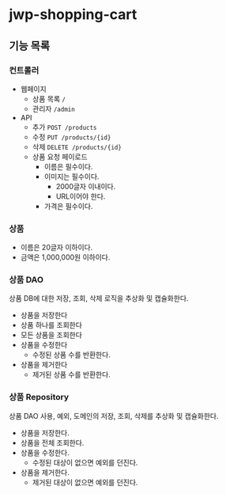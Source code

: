 # jwp-shopping-cart

## 기능 목록

### 컨트롤러

- 웹페이지
    - 상품 목록 `/`
    - 관리자 `/admin`
- API
    - 추가 `POST /products`
    - 수정 `PUT /products/{id}`
    - 삭제 `DELETE /products/{id}`
    - 상품 요청 페이로드
        - 이름은 필수이다.
        - 이미지는 필수이다.
            - 2000글자 이내이다.
            - URL이어야 한다.
        - 가격은 필수이다.

### 상품

- 이름은 20글자 이하이다.
- 금액은 1,000,000원 이하이다.

### 상품 DAO

상품 DB에 대한 저장, 조회, 삭제 로직을 추상화 및 캡슐화한다.

- 상품을 저장한다
- 상품 하나를 조회한다
- 모든 상품을 조회한다
- 상품을 수정한다
  - 수정된 상품 수를 반환한다.
- 상품을 제거한다
  - 제거된 상품 수를 반환한다.

### 상품 Repository

상품 DAO 사용, 예외, 도메인의 저장, 조회, 삭제를 추상화 및 캡슐화한다.

- 상품을 저장한다.
- 상품을 전체 조회한다.
- 상품을 수정한다.
  - 수정된 대상이 없으면 예외를 던진다.
- 상품을 제거한다.
  - 제거된 대상이 없으면 예외를 던진다.